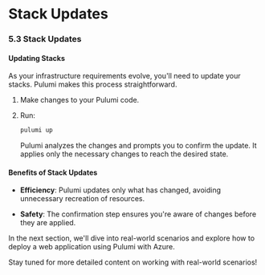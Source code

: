 # Stack Updates

### 5.3 Stack Updates

#### Updating Stacks

As your infrastructure requirements evolve, you'll need to update your stacks. Pulumi makes this process straightforward.

1. Make changes to your Pulumi code.
2. Run:

   ```bash
   pulumi up
   ```

   Pulumi analyzes the changes and prompts you to confirm the update. It applies only the necessary changes to reach the desired state.

#### Benefits of Stack Updates

- **Efficiency**: Pulumi updates only what has changed, avoiding unnecessary recreation of resources.

- **Safety**: The confirmation step ensures you're aware of changes before they are applied.

In the next section, we'll dive into real-world scenarios and explore how to deploy a web application using Pulumi with Azure.

Stay tuned for more detailed content on working with real-world scenarios!